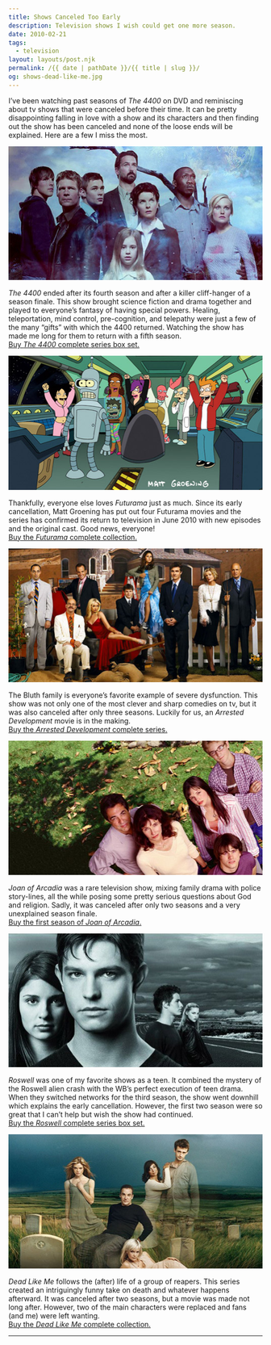 ```yaml
---
title: Shows Canceled Too Early
description: Television shows I wish could get one more season.
date: 2010-02-21
tags: 
  - television
layout: layouts/post.njk
permalink: /{{ date | pathDate }}/{{ title | slug }}/
og: shows-dead-like-me.jpg
---
```


I’ve been watching past seasons of _The 4400_ on DVD and reminiscing about tv shows that were canceled before their time. It can be pretty disappointing falling in love with a show and its characters and then finding out the show has been canceled and none of the loose ends will be explained. Here are a few I miss the most.

![the 4400](/img/shows-the-4400.jpg)

_The 4400_ ended after its fourth season and after a killer cliff-hanger of a season finale. This show brought science fiction and drama together and played to everyone’s fantasy of having special powers. Healing, teleportation, mind control, pre-cognition, and telepathy were just a few of the many “gifts” with which the 4400 returned. Watching the show has made me long for them to return with a fifth season.  
[Buy _The 4400_ complete series box set.](http://www.amazon.com/4400-Complete-Joel-Gretsch/dp/B001CQONMC/ref=sr_1_1?ie=UTF8&s=dvd&qid=1266786641&sr=8-1)

![Futurama](/img/shows-futurama.jpg)

Thankfully, everyone else loves _Futurama_ just as much. Since its early cancellation, Matt Groening has put out four Futurama movies and the series has confirmed its return to television in June 2010 with new episodes and the original cast. Good news, everyone!  
[Buy the _Futurama_ complete collection.](http://www.amazon.com/Futurama-Complete-Collection-Matt-Groening/dp/B0029XFNBC/ref=sr_1_1?ie=UTF8&s=dvd&qid=1266786702&sr=1-1)

![Arrested Development](/img/shows-arrested-development.jpg)

The Bluth family is everyone’s favorite example of severe dysfunction. This show was not only one of the most clever and sharp comedies on tv, but it was also canceled after only three seasons. Luckily for us, an _Arrested Development_ movie is in the making.  
[Buy the _Arrested Development_ complete series.](http://www.amazon.com/Arrested-Development-Complete-Jason-Bateman/dp/B000JJ3Y78/ref=sr_1_1?ie=UTF8&s=dvd&qid=1266786742&sr=1-1)

![Joan of Arcadia](/img/shows-joan-of-arcadia.jpg)

_Joan of Arcadia_ was a rare television show, mixing family drama with police story-lines, all the while posing some pretty serious questions about God and religion. Sadly, it was canceled after only two seasons and a very unexplained season finale.  
[Buy the first season of _Joan of Arcadia_.](http://www.amazon.com/Joan-Arcadia-Season-Amber-Tamblyn/dp/B0007TKHKC/ref=sr_1_1?ie=UTF8&s=dvd&qid=1266786769&sr=1-1)

![Roswell](/img/shows-roswell.jpg)

_Roswell_ was one of my favorite shows as a teen. It combined the mystery of the Roswell alien crash with the WB’s perfect execution of teen drama. When they switched networks for the third season, the show went downhill which explains the early cancellation. However, the first two season were so great that I can’t help but wish the show had continued.  
[Buy the _Roswell_ complete series box set.](http://www.amazon.com/Roswell-Complete-17-Disc-Box-Set/dp/B001AS9714/ref=sr_1_5?ie=UTF8&s=dvd&qid=1266786834&sr=1-5)

![Dead Like Me](/img/shows-dead-like-me.jpg)

_Dead Like Me_ follows the (after) life of a group of reapers. This series created an intriguingly funny take on death and whatever happens afterward. It was canceled after two seasons, but a movie was made not long after. However, two of the main characters were replaced and fans (and me) were left wanting.  
[Buy the _Dead Like Me_ complete collection.](http://www.amazon.com/Dead-Like-Me-Complete-Collection/dp/B001JV5BI0/ref=sr_1_1?ie=UTF8&s=dvd&qid=1266789534&sr=8-1)

---
